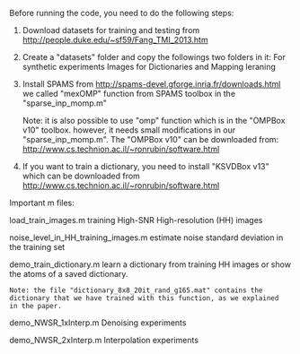 Before running the code, you need to do the following steps:

1) Download datasets for training and testing from 
    http://people.duke.edu/~sf59/Fang_TMI_2013.htm
2) Create a "datasets" folder and copy the followings two folders in it:
    For synthetic experiments
    Images for Dictionaries and Mapping leraning
3) Install SPAMS from http://spams-devel.gforge.inria.fr/downloads.html
    we called "mexOMP" function from SPAMS toolbox in the "sparse_inp_momp.m"

    Note: it is also possible to use "omp" function which is in the
    "OMPBox v10" toolbox. however, it needs small modifications in our 
    "sparse_inp_momp.m". The "OMPBox v10" can be downloaded from:
    http://www.cs.technion.ac.il/~ronrubin/software.html
4) If you want to train a dictionary, you need to install "KSVDBox v13" 
    which can be downloaded from 
    http://www.cs.technion.ac.il/~ronrubin/software.html

Important m files:

load_train_images.m
    training High-SNR High-resolution (HH) images

noise_level_in_HH_training_images.m
    estimate noise standard deviation in the training set 

demo_train_dictionary.m
    learn a dictionary from training HH images
    or show the atoms of a saved dictionary.
    
    Note: the file "dictionary_8x8_20it_rand_g165.mat" contains the
    dictionary that we have trained with this function, as we explained
    in the paper.

demo_NWSR_1xInterp.m
    Denoising experiments

demo_NWSR_2xInterp.m
    Interpolation experiments
